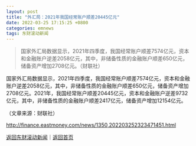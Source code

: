 ```yaml
---
layout: post
title: "外汇局：2021年我国经常账户顺差20445亿元"
date: 2022-03-25 17:15:25 +0800
categories: emnews
tags: 东财滚动新闻
---
```

> 国家外汇局数据显示，2021年四季度，我国经常账户顺差7574亿元，资本和金融账户逆差2058亿元，其中，非储备性质的金融账户顺差650亿元，储备资产增加2708亿元。（财联社）

<p>国家外汇局数据显示，2021年四季度，我国经常账户顺差7574亿元，资本和金融账户逆差2058亿元，其中，非储备性质的金融账户顺差650亿元，储备资产增加2708亿元。2021年，我国经常账户顺差20445亿元，资本和金融账户逆差9732亿元，其中，非储备性质的金融账户顺差2417亿元，储备资产增加12154亿元。</p><p class="em_media">（文章来源：财联社）</p>

<http://finance.eastmoney.com/news/1350,202203252323471451.html>

[返回东财滚动新闻](//finews.withounder.com/emnews/)｜[返回首页](//finews.withounder.com/)